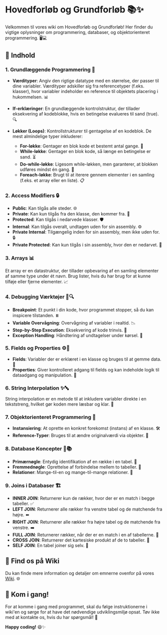 # Hovedforløb og Grundforløb 📚✨

Velkommen til vores wiki om Hovedforløb og Grundforløb! Her finder du vigtige oplysninger om programmering, databaser, og objektorienteret programmering. 🖥️💻

## 📝 Indhold

### 1. Grundlæggende Programmering 🚀

- **Værdityper**: Angiv den rigtige datatype med en størrelse, der passer til dine variabler. Værdityper adskiller sig fra referencetyper (f.eks. klasser), hvor variabler indeholder en reference til objektets placering i hukommelsen. 📊

- **If-erklæringer**: En grundlæggende kontrolstruktur, der tillader eksekvering af kodeblokke, hvis en betingelse evalueres til sand (true). 🔍

- **Løkker (Loops)**: Kontrollstrukturer til gentagelse af en kodeblok. De mest almindelige typer inkluderer:
  - **For-løkke**: Gentager en blok kode et bestemt antal gange. 🔁
  - **While-løkke**: Gentager en blok kode, så længe en betingelse er sand. ⏳
  - **Do-while-løkke**: Ligesom while-løkken, men garanterer, at blokken udføres mindst én gang. 🔄
  - **Foreach-løkke**: Brugt til at iterere gennem elementer i en samling (f.eks. et array eller en liste). 📋

### 2. Access Modifiers 🔒

- **Public**: Kan tilgås alle steder. 🌐
- **Private**: Kan kun tilgås fra den klasse, den kommer fra. 🔐
- **Protected**: Kan tilgås i nedarvede klasser. 🛡️
- **Internal**: Kan tilgås overalt, undtagen uden for sin assembly. ⚙️
- **Private Internal**: Tilgængelig inden for sin assembly, men ikke uden for. 🔒
- **Private Protected**: Kan kun tilgås i sin assembly, hvor den er nedarvet. 🔑

### 3. Arrays 📊

Et array er en datastruktur, der tillader opbevaring af en samling elementer af samme type under ét navn. Brug lister, hvis du har brug for at kunne tilføje eller fjerne elementer. 📈

### 4. Debugging Værktøjer 🐛🔍

- **Breakpoint**: Et punkt i din kode, hvor programmet stopper, så du kan inspicere tilstanden. ⏸️
- **Variable Overvågning**: Overvågning af variabler i realtid. 📉
- **Step-by-Step Execution**: Eksekvering af kode trinvis. 🐢
- **Exception Handling**: Håndtering af undtagelser under kørsel. 🚨

### 5. Fields og Properties ⚙️💼

- **Fields**: Variabler der er erklæret i en klasse og bruges til at gemme data. 📁
- **Properties**: Giver kontrolleret adgang til fields og kan indeholde logik til dataadgang og manipulation. 🔄

### 6. String Interpolation ✨🔤

String interpolation er en metode til at inkludere variabler direkte i en tekststreng, hvilket gør koden mere læsbar og klar. 📝

### 7. Objektorienteret Programmering 🎯

- **Instansiering**: At oprette en konkret forekomst (instans) af en klasse. 🛠️
- **Reference-Typer**: Bruges til at ændre originalværdi via objekter. 🔗

### 8. Database Koncepter 💾📚

- **Primærnøgle**: Entydig identifikation af en række i en tabel. 🔑
- **Fremmednøgle**: Oprettelse af forbindelse mellem to tabeller. 🔗
- **Relationer**: Mange-til-en og mange-til-mange relationer. 🔄

### 9. Joins i Databaser 🏗️

- **INNER JOIN**: Returnerer kun de rækker, hvor der er en match i begge tabeller. ✅
- **LEFT JOIN**: Returnerer alle rækker fra venstre tabel og de matchende fra højre. ⬅️
- **RIGHT JOIN**: Returnerer alle rækker fra højre tabel og de matchende fra venstre. ➡️
- **FULL JOIN**: Returnerer rækker, når der er en match i en af tabellerne. 🔁
- **CROSS JOIN**: Returnerer det kartesiske produkt af de to tabeller. 🎲
- **SELF JOIN**: En tabel joiner sig selv. 🔄

## 🔗 Find os på Wiki

Du kan finde mere information og detaljer om emnerne ovenfor på vores [Wiki](https://github.com/PlutoGamerpro/Opgaveopl-g-om-Hoverdforl-b-og-Grundforl-b/wiki). 🌐

## 🚀 Kom i gang! 

For at komme i gang med programmet, skal du følge instruktionerne i wiki'en og sørge for at have det nødvendige udviklingsmiljø opsat. Tøv ikke med at kontakte os, hvis du har spørgsmål! 📩

**Happy coding!** 😄✨
